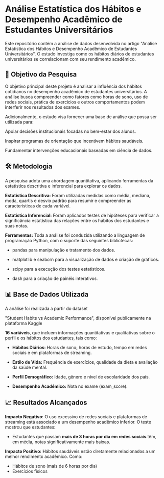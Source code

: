 # Análise Estatística dos Hábitos e Desempenho Acadêmico de Estudantes Universitários
Este repositório contém a análise de dados desenvolvida no artigo "Análise Estatística dos Hábitos e Desempenho Acadêmico de Estudantes Universitários". O estudo investiga como os hábitos diários de estudantes universitários se correlacionam com seu rendimento acadêmico.

## 🎯 **Objetivo da Pesquisa**

O objetivo principal deste projeto é analisar a influência dos hábitos cotidianos no desempenho acadêmico de estudantes universitários. A análise busca compreender como fatores como horas de sono, uso de redes sociais, prática de exercícios e outros comportamentos podem interferir nos resultados dos exames.



Adicionalmente, o estudo visa fornecer uma base de análise que possa ser utilizada para:

Apoiar decisões institucionais focadas no bem-estar dos alunos.

Inspirar programas de orientação que incentivem hábitos saudáveis.

Fundamentar intervenções educacionais baseadas em ciência de dados.

## 🛠️ **Metodologia**
A pesquisa adota uma abordagem quantitativa, aplicando ferramentas da estatística descritiva e inferencial para explorar os dados.


**Estatística Descritiva:** Foram utilizadas medidas como média, mediana, moda, quartis e desvio padrão para resumir e compreender as características de cada variável.




**Estatística Inferencial:** Foram aplicados testes de hipóteses para verificar a significância estatística das relações entre os hábitos dos estudantes e suas notas.



**Ferramentas:** Toda a análise foi conduzida utilizando a linguagem de programação Python, com o suporte das seguintes bibliotecas:


- pandas para manipulação e tratamento dos dados.

- matplotlib e seaborn para a visualização de dados e criação de gráficos.

- scipy para a execução dos testes estatísticos.

- dash para a criação de painéis interativos.

## 📊 Base de Dados Utilizada
A análise foi realizada a partir do dataset 

"Student Habits vs Academic Performance", disponível publicamente na plataforma Kaggle

**16 variáveis**, que incluem informações quantitativas e qualitativas sobre o perfil e os hábitos dos estudantes, tais como:


- **Hábitos Diários:** Horas de sono, horas de estudo, tempo em redes sociais e em plataformas de streaming.


- **Estilo de Vida:** Frequência de exercícios, qualidade da dieta e avaliação da saúde mental.



- **Perfil Demográfico:** Idade, gênero e nível de escolaridade dos pais.



- **Desempenho Acadêmico:** Nota no exame (exam_score).


## 📈 Resultados Alcançados

**Impacto Negativo:** O uso excessivo de redes sociais e plataformas de streaming está associado a um desempenho acadêmico inferior. O teste mostrou que estudantes:
- Estudantes que passam **mais de 3 horas por dia em redes sociais** têm, em média, notas significativamente mais baixas.

**Impacto Positivo:** Hábitos saudáveis estão diretamente relacionados a um melhor rendimento acadêmico. Como:
- Hábitos de sono (mais de 6 horas por dia)
- Exercícios físicos